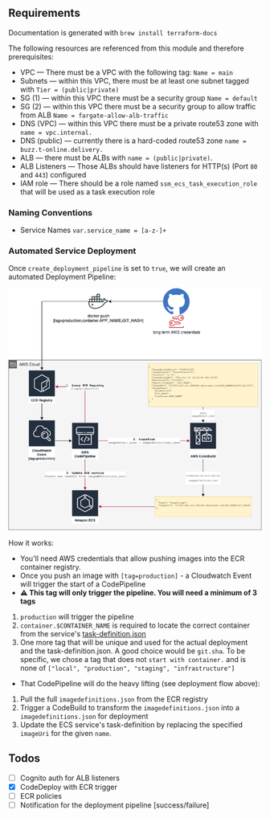 Requirements
------------

Documentation is generated with `brew install terraform-docs`

The following resources are referenced from this module and therefore prerequisites:

* VPC — There must be a VPC with the following tag: `Name = main`
* Subnets — within this VPC, there must be at least one subnet tagged with `Tier = (public|private)`
* SG (1) — within this VPC there must be a security group `Name = default`
* SG (2) — within this VPC there must be a security group to allow traffic from ALB `Name = fargate-allow-alb-traffic`
* DNS (VPC) — within this VPC there must be a private route53 zone with `name = vpc.internal.`
* DNS (public) — currently there is a hard-coded route53 zone `name = buzz.t-online.delivery.`
* ALB — there must be ALBs with `name = (public|private)`. 
* ALB Listeners — Those ALBs should have listeners for HTTP(s) (Port `80` and `443`) configured
* IAM role — There should be a role named `ssm_ecs_task_execution_role` that will be used as a task execution role
 
 

### Naming Conventions

- Service Names `var.service_name = [a-z-]+`

### Automated Service Deployment

Once `create_deployment_pipeline` is set to `true`, we will create an automated Deployment Pipeline:

![deployment pipeline](docs/ecs_deployer.png)

How it works:

- You'll need AWS credentials that allow pushing images into the ECR container registry.
- Once you push an image with `[tag=production]` - a Cloudwatch Event will trigger the start of a CodePipeline
- **⚠ This tag will only trigger the pipeline. You will need a minimum of 3 tags**
1. `production` will trigger the pipeline
2. `container.$CONTAINER_NAME` is required to locate the correct container from the service's [task-definition.json](https://docs.aws.amazon.com/AmazonECS/latest/developerguide/create-task-definition.html)
3.  One more tag that will be unique and used for the actual deployment and the task-definition.json. A good
choice would be `git.sha`. To be specific, we chose a tag that does not `start with container.` and is none 
of `["local", "production", "staging", "infrastructure"]`

- That CodePipeline will do the heavy lifting (see deployment flow above):

1. Pull the full `imagedefinitions.json` from the ECR registry
2. Trigger a CodeBuild to transform the `imagedefinitions.json` into a `imagedefinitions.json` for deployment
3. Update the ECS service's task-definition by replacing the specified `imageUri` for the given `name`.

Todos
-----

* [ ] Cognito auth for ALB listeners
* [x] CodeDeploy with ECR trigger
* [ ] ECR policies
* [ ] Notification for the deployment pipeline [success/failure] 